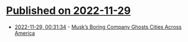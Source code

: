 # [Published on 2022-11-29](index.md)

* [2022-11-29, 00:31:34](https://news.ycombinator.com/item?id=33781997) - [Musk’s Boring Company Ghosts Cities Across America](https://www.wsj.com/articles/elon-musk-boring-company-tunnel-traffic-11669658396)
